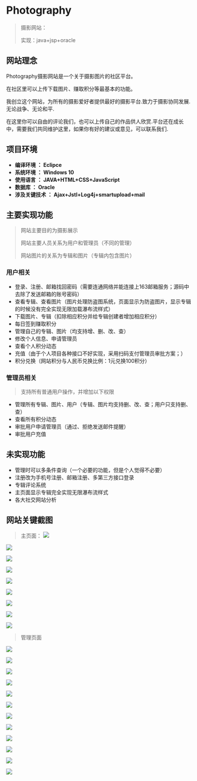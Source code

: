 # Photography

> 摄影网站：
> 
> 实现：java+jsp+oracle

## 网站理念

Photography摄影网站是一个关于摄影图片的社区平台。

在社区里可以上传下载图片、赚取积分等最基本的功能。

我创立这个网站，为所有的摄影爱好者提供最好的摄影平台.致力于摄影协同发展.无论战争、无论和平.

在这里你可以自由的评论我们，也可以上传自己的作品供人欣赏.平台还在成长中，需要我们共同维护这里，如果你有好的建议或意见，可以联系我们.

## 项目环境


- <b>编译环境 ： Eclipce</b>
- <b>系统环境 ： Windows 10</b>
- <b>使用语言 ： JAVA+HTML+CSS+JavaScript</b>
- <b>数据库 ： Oracle</b>
- <b>涉及关键技术 ： Ajax+Jstl+Log4j+smartupload+mail</b>

## 主要实现功能

> 网站主要目的为摄影展示
> 
> 网站主要人员关系为用户和管理员（不同的管理）
> 
> 网站图片的关系为专辑和图片（专辑内包含图片）

### 用户相关

- 登录、注册、邮箱找回密码（需要连通网络并能连接上163邮箱服务；源码中去除了发送邮箱的账号密码）
- 查看专辑、查看图片（图片处理防盗图系统，页面显示为防盗图片，显示专辑的时候没有完全实现无限加载瀑布流样式）
- 下载图片、专辑（扣除相应积分并给专辑创建者增加相应积分）
- 每日签到赚取积分
- 管理自己的专辑、图片（均支持增、删、改、查）
- 修改个人信息、申请管理员
- 查看个人积分动态
- 充值（由于个人项目各种接口不好实现，采用扫码支付管理员审批方案；）
- 积分兑换（网站积分与人民币兑换比例：1元兑换100积分）


### 管理员相关

> 支持所有普通用户操作，并增加以下权限

- 管理所有专辑、图片、用户（专辑、图片均支持删、改、查；用户只支持删、查）
- 查看所有积分动态
- 审批用户申请管理员（通过、拒绝发送邮件提醒）
- 审批用户充值

## 未实现功能

- 管理时可以多条件查询（一个必要的功能，但是个人觉得不必要）
- 注册改为手机号注册、邮箱注册、多第三方接口登录
- 专辑评论系统
- 主页面显示专辑完全实现无限瀑布流样式
- 各大社交网站分析

## 网站关键截图

> 主页面：
![](https://i.imgur.com/H08zyw8.jpg)

![](https://i.imgur.com/wit8gxh.jpg)

![](https://i.imgur.com/v0Guujw.jpg)

![](https://i.imgur.com/jXyllgL.jpg)

![](https://i.imgur.com/tds8vFa.png)

![](https://i.imgur.com/6mW0vt5.png)

![](https://i.imgur.com/VWGhkzk.png)

![](https://i.imgur.com/CaHe8te.png)

![](https://i.imgur.com/RbviAR3.png)

> 管理页面

![](https://i.imgur.com/Pq33WNN.png)

![](https://i.imgur.com/jUV0GZ1.png)

![](https://i.imgur.com/8QJYIT5.png)

![](https://i.imgur.com/rfsvCjI.png)

![](https://i.imgur.com/HdEVcbF.png)

![](https://i.imgur.com/W5PRLeS.png)

![](https://i.imgur.com/DnhUMeo.png)

![](https://i.imgur.com/CA9DWCW.png)

![](https://i.imgur.com/SOKLJ1U.png)

![](https://i.imgur.com/mZQQY26.png)

![](https://i.imgur.com/M2nHode.png)

![](https://i.imgur.com/osJjPQO.png)